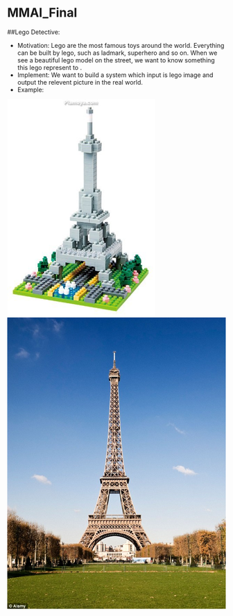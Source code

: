 # MMAI_Final

##Lego Detective:
* Motivation:
Lego are the most famous toys around the world. Everything can be built by lego, such as ladmark, superhero and so on. When we see a beautiful lego model on the street, we want to know something this lego represent to .
* Implement:
We want to build a system which input is lego image and output the relevent picture in the real world.
* Example:

![image](https://raw.githubusercontent.com/bostenkg5/MMAI_Final/master/lego.jpg)
![image](https://raw.githubusercontent.com/bostenkg5/MMAI_Final/master/real.jpg)

